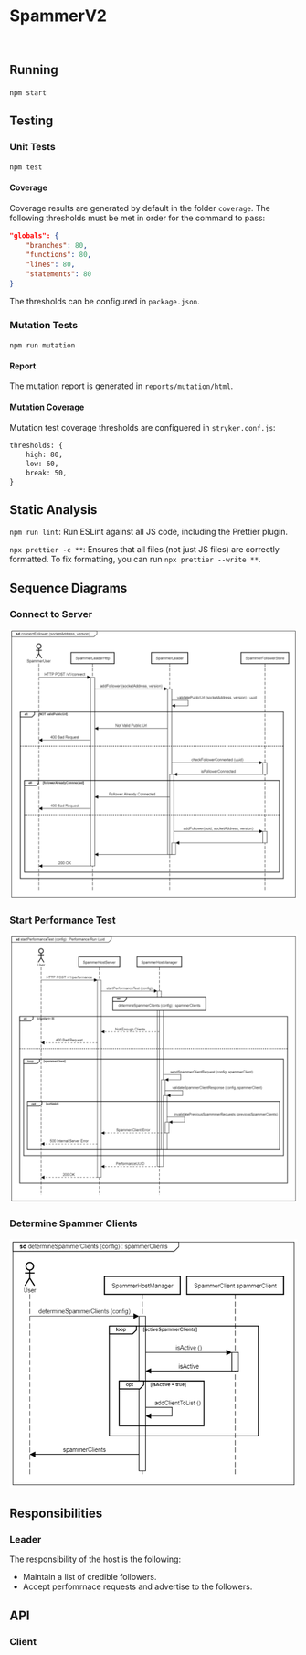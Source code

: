 # SpammerV2

[![<LeonPatmore>](https://circleci.com/gh/LeonPatmore/spammer-v2.svg?style=shield)](<LINK>)

## Running

`npm start`

## Testing

### Unit Tests

`npm test`

#### Coverage

Coverage results are generated by default in the folder `coverage`.
The following thresholds must be met in order for the command to pass:

```json
"globals": {
    "branches": 80,
    "functions": 80,
    "lines": 80,
    "statements": 80
}
```

The thresholds can be configured in `package.json`.

### Mutation Tests

`npm run mutation`

#### Report

The mutation report is generated in `reports/mutation/html`.

#### Mutation Coverage

Mutation test coverage thresholds are configuered in `stryker.conf.js`:

```text
thresholds: {
    high: 80,
    low: 60,
    break: 50,
}
```

## Static Analysis

`npm run lint`: Run ESLint against all JS code, including the Prettier plugin.

`npx prettier -c **`: Ensures that all files (not just JS files) are correctly formatted. To fix formatting, you can run `npx prettier --write **`.

## Sequence Diagrams

### Connect to Server

![Connect to Server sequence diagram.](docs/connectToServer.png)

### Start Performance Test

![Start Performance Test sequence diagram.](docs/startPerformanceTest.png)

### Determine Spammer Clients

![Determine Spammer Clients sequence diagram.](docs/determineSpammerClients.png)

## Responsibilities

### Leader

The responsibility of the host is the following:

- Maintain a list of credible followers.
- Accept perfomrnace requests and advertise to the followers.

## API

### Client
